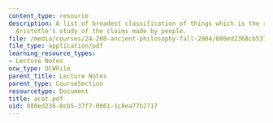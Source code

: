 ```yaml
---
content_type: resource
description: A list of broadest classification of things which is the result of the
  Aristotle's study of the claims made by people.
file: /media/courses/24-200-ancient-philosophy-fall-2004/880ed2368cb537f700611c8ea77b2717_acat.pdf
file_type: application/pdf
learning_resource_types:
- Lecture Notes
ocw_type: OCWFile
parent_title: Lecture Notes
parent_type: CourseSection
resourcetype: Document
title: acat.pdf
uid: 880ed236-8cb5-37f7-0061-1c8ea77b2717
---
```


